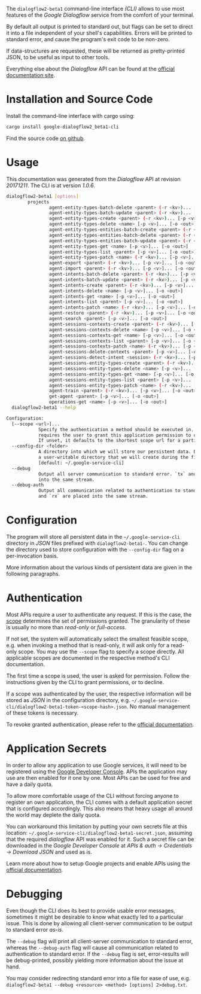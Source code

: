 <!---
DO NOT EDIT !
This file was generated automatically from 'src/mako/cli/README.md.mako'
DO NOT EDIT !
-->
The `dialogflow2-beta1` command-line interface *(CLI)* allows to use most features of the *Google Dialogflow* service from the comfort of your terminal.

By default all output is printed to standard out, but flags can be set to direct it into a file independent of your shell's
capabilities. Errors will be printed to standard error, and cause the program's exit code to be non-zero.

If data-structures are requested, these will be returned as pretty-printed JSON, to be useful as input to other tools.

Everything else about the *Dialogflow* API can be found at the
[official documentation site](https://cloud.google.com/dialogflow-enterprise/).

# Installation and Source Code

Install the command-line interface with cargo using:

```bash
cargo install google-dialogflow2_beta1-cli
```

Find the source code [on github](https://github.com/Byron/google-apis-rs/tree/master/gen/dialogflow2_beta1-cli).

# Usage

This documentation was generated from the *Dialogflow* API at revision *20171211*. The CLI is at version *1.0.6*.

```bash
dialogflow2-beta1 [options]
        projects
                agent-entity-types-batch-delete <parent> (-r <kv>)... [-p <v>]... [-o <out>]
                agent-entity-types-batch-update <parent> (-r <kv>)... [-p <v>]... [-o <out>]
                agent-entity-types-create <parent> (-r <kv>)... [-p <v>]... [-o <out>]
                agent-entity-types-delete <name> [-p <v>]... [-o <out>]
                agent-entity-types-entities-batch-create <parent> (-r <kv>)... [-p <v>]... [-o <out>]
                agent-entity-types-entities-batch-delete <parent> (-r <kv>)... [-p <v>]... [-o <out>]
                agent-entity-types-entities-batch-update <parent> (-r <kv>)... [-p <v>]... [-o <out>]
                agent-entity-types-get <name> [-p <v>]... [-o <out>]
                agent-entity-types-list <parent> [-p <v>]... [-o <out>]
                agent-entity-types-patch <name> (-r <kv>)... [-p <v>]... [-o <out>]
                agent-export <parent> (-r <kv>)... [-p <v>]... [-o <out>]
                agent-import <parent> (-r <kv>)... [-p <v>]... [-o <out>]
                agent-intents-batch-delete <parent> (-r <kv>)... [-p <v>]... [-o <out>]
                agent-intents-batch-update <parent> (-r <kv>)... [-p <v>]... [-o <out>]
                agent-intents-create <parent> (-r <kv>)... [-p <v>]... [-o <out>]
                agent-intents-delete <name> [-p <v>]... [-o <out>]
                agent-intents-get <name> [-p <v>]... [-o <out>]
                agent-intents-list <parent> [-p <v>]... [-o <out>]
                agent-intents-patch <name> (-r <kv>)... [-p <v>]... [-o <out>]
                agent-restore <parent> (-r <kv>)... [-p <v>]... [-o <out>]
                agent-search <parent> [-p <v>]... [-o <out>]
                agent-sessions-contexts-create <parent> (-r <kv>)... [-p <v>]... [-o <out>]
                agent-sessions-contexts-delete <name> [-p <v>]... [-o <out>]
                agent-sessions-contexts-get <name> [-p <v>]... [-o <out>]
                agent-sessions-contexts-list <parent> [-p <v>]... [-o <out>]
                agent-sessions-contexts-patch <name> (-r <kv>)... [-p <v>]... [-o <out>]
                agent-sessions-delete-contexts <parent> [-p <v>]... [-o <out>]
                agent-sessions-detect-intent <session> (-r <kv>)... [-p <v>]... [-o <out>]
                agent-sessions-entity-types-create <parent> (-r <kv>)... [-p <v>]... [-o <out>]
                agent-sessions-entity-types-delete <name> [-p <v>]... [-o <out>]
                agent-sessions-entity-types-get <name> [-p <v>]... [-o <out>]
                agent-sessions-entity-types-list <parent> [-p <v>]... [-o <out>]
                agent-sessions-entity-types-patch <name> (-r <kv>)... [-p <v>]... [-o <out>]
                agent-train <parent> (-r <kv>)... [-p <v>]... [-o <out>]
                get-agent <parent> [-p <v>]... [-o <out>]
                operations-get <name> [-p <v>]... [-o <out>]
  dialogflow2-beta1 --help

Configuration:
  [--scope <url>]...
            Specify the authentication a method should be executed in. Each scope
            requires the user to grant this application permission to use it.
            If unset, it defaults to the shortest scope url for a particular method.
  --config-dir <folder>
            A directory into which we will store our persistent data. Defaults to
            a user-writable directory that we will create during the first invocation.
            [default: ~/.google-service-cli]
  --debug
            Output all server communication to standard error. `tx` and `rx` are placed
            into the same stream.
  --debug-auth
            Output all communication related to authentication to standard error. `tx`
            and `rx` are placed into the same stream.

```

# Configuration

The program will store all persistent data in the `~/.google-service-cli` directory in *JSON* files prefixed with `dialogflow2-beta1-`.  You can change the directory used to store configuration with the `--config-dir` flag on a per-invocation basis.

More information about the various kinds of persistent data are given in the following paragraphs.

# Authentication

Most APIs require a user to authenticate any request. If this is the case, the [scope][scopes] determines the 
set of permissions granted. The granularity of these is usually no more than *read-only* or *full-access*.

If not set, the system will automatically select the smallest feasible scope, e.g. when invoking a
method that is read-only, it will ask only for a read-only scope. 
You may use the `--scope` flag to specify a scope directly. 
All applicable scopes are documented in the respective method's CLI documentation.

The first time a scope is used, the user is asked for permission. Follow the instructions given 
by the CLI to grant permissions, or to decline.

If a scope was authenticated by the user, the respective information will be stored as *JSON* in the configuration
directory, e.g. `~/.google-service-cli/dialogflow2-beta1-token-<scope-hash>.json`. No manual management of these tokens
is necessary.

To revoke granted authentication, please refer to the [official documentation][revoke-access].

# Application Secrets

In order to allow any application to use Google services, it will need to be registered using the 
[Google Developer Console][google-dev-console]. APIs the application may use are then enabled for it
one by one. Most APIs can be used for free and have a daily quota.

To allow more comfortable usage of the CLI without forcing anyone to register an own application, the CLI
comes with a default application secret that is configured accordingly. This also means that heavy usage
all around the world may deplete the daily quota.

You can workaround this limitation by putting your own secrets file at this location: 
`~/.google-service-cli/dialogflow2-beta1-secret.json`, assuming that the required *dialogflow* API 
was enabled for it. Such a secret file can be downloaded in the *Google Developer Console* at 
*APIs & auth -> Credentials -> Download JSON* and used as is.

Learn more about how to setup Google projects and enable APIs using the [official documentation][google-project-new].


# Debugging

Even though the CLI does its best to provide usable error messages, sometimes it might be desirable to know
what exactly led to a particular issue. This is done by allowing all client-server communication to be 
output to standard error *as-is*.

The `--debug` flag will print all client-server communication to standard error, whereas the `--debug-auth` flag
will cause all communication related to authentication to standard error.
If the `--debug` flag is set, error-results will be debug-printed, possibly yielding more information about the 
issue at hand.

You may consider redirecting standard error into a file for ease of use, e.g. `dialogflow2-beta1 --debug <resource> <method> [options] 2>debug.txt`.


[scopes]: https://developers.google.com/+/api/oauth#scopes
[revoke-access]: http://webapps.stackexchange.com/a/30849
[google-dev-console]: https://console.developers.google.com/
[google-project-new]: https://developers.google.com/console/help/new/